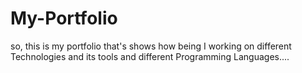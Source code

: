 # My-Portfolio
so, this is my portfolio that's shows how being I working on different Technologies and its tools and different Programming Languages....
